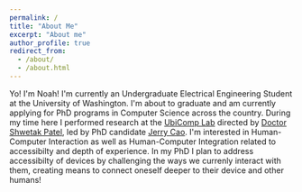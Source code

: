 ```yaml
---
permalink: /
title: "About Me"
excerpt: "About me"
author_profile: true
redirect_from: 
  - /about/
  - /about.html
---
```


Yo! I'm Noah! I'm currently an Undergraduate Electrical Engineering Student at the University of Washington. I'm about to graduate and am currently applying for PhD programs in Computer Science across the country. During my time here I performed research at the [UbiComp Lab](https://ubicomplab.cs.washington.edu/) directed by [Doctor Shwetak Patel](https://homes.cs.washington.edu/~shwetak/), led by PhD candidate [Jerry Cao](https://jerrycao22.github.io/). I'm interested in Human-Computer Interaction as well as Human-Computer Integration related to accessibilty and depth of experience. In my PhD I plan to address accessibilty of devices by challenging the ways we currenly interact with them, creating means to connect oneself deeper to their device and other humans!

